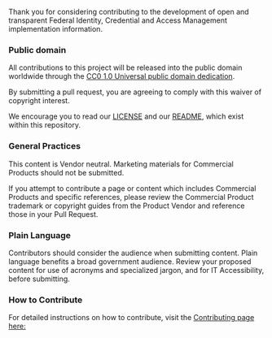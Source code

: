 Thank you for considering contributing to the development of open and transparent Federal Identity, Credential and Access Management implementation information.

### Public domain

All contributions to this project will be released into the public domain  worldwide through the [CC0 1.0 Universal public domain dedication](https://creativecommons.org/publicdomain/zero/1.0/).

By submitting a pull request, you are agreeing to comply with this waiver of copyright interest.

We encourage you to read our [LICENSE](LICENSE.md) and our [README](README.md), which exist within this repository.

###  General Practices

This content is Vendor neutral. Marketing materials for Commercial Products should not be submitted. 

If you attempt to contribute a page or content which includes Commercial Products and specific references, please review the Commercial Product trademark or copyright guides from the Product Vendor and reference those in your Pull Request. 

### Plain Language

Contributors should consider the audience when submitting content. Plain language benefits a broad government audience. Review your proposed content for use of acronyms and specialized jargon, and for IT Accessibility, before submitting.

### How to Contribute

For detailed instructions on how to contribute, visit the [Contributing page here:](https://arch.idmanagement.gov/contribute/)

